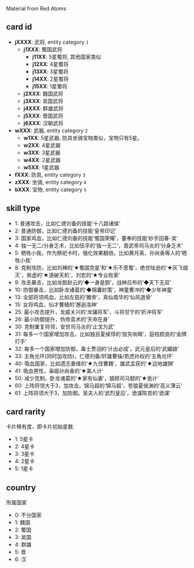 Material from Red Atoms

## card id
- **jXXXX**: 武将, entity category `1`
  - **j1XXX**: 蜀国武将
    - **j11XX**: 5星蜀将, 其他国家类似
    - **j12XX**: 4星蜀将
    - **j13XX**: 3星蜀将
    - **j14XX**: 2星蜀将
    - **j15XX**: 1星蜀将
  - **j2XXX**: 魏国武将
  - **j3XXX**: 吴国武将
  - **j4XXX**: 群雄武将
  - **j5XXX**: 晋国武将
  - **j6XXX**: 汉朝武将
- **wXXX**: 武器, entity category `2`
  - **w1XX**: 5星武器, 防具坐骑宝物类似，宝物只有5星。
  - **w2XX**: 4星武器
  - **w3XX**: 3星武器
  - **w4XX**: 2星武器
  - **w5XX**: 1星武器
- **fXXX**: 防具, entity category `3`
- **zXXX**: 坐骑, entity category `4`
- **bXXX**: 宝物, entity category `5`

## skill type
- 1: 普通攻击，比如仁德刘备的技能‘十八路诸侯’
- 2: 普通防御，比如仁德刘备的技能‘皇帝印记’
- 3: 国家鸡血，比如仁德刘备的技能‘蜀国荣耀’，董奉的技能‘妙手回春-吴’
- 4: 独一无二/分身乏术，比如伍孚的‘独一无二’，晋武帝司马炎的‘分身乏术’
- 5: 牺牲小我，作为祭祀卡时，强化效果翻倍。比如黄月英，孙尚香等人的‘牺牲小我’
- 8: 克制攻防，比如刘禅的‘★蜀国克星’和‘★乐不思蜀’，绝世陆逊的‘★灰飞烟灭’，紫虚的‘★道破天机’，刘宏的‘★专业败家’
- 9: 攻击暴击，比如龙胆赵云的‘◆一身是胆’，战神吕布的‘◆天下无双’
- 10: 防御暴击，比如卧龙诸葛的‘◆锦囊妙策’，神童曹冲的‘◆少年神童’
- 13: 全部将领鸡血，比如左慈的‘雅帝’，真仙南华的‘仙风道骨’
- 15: 女将鸡血，仙才曹植的‘邂逅洛神’
- 25: 最小攻击提升，龙威关兴的‘龙骧将军’，斗将甘宁的‘折冲将军’
- 26: 最小防御提升，伪帝袁术的‘天命在身’
- 30: 克制重复将领，安世司马炎的‘止戈为武’
- 31: 每多一个国家增加攻击，比如独目夏侯惇的‘拔矢啖睛’，庭柱颜良的‘金牌打手’
- 32: 每多一个国家增加防御，毒士贾诩的‘计出必成’，武元皇后的‘武媚娘’
- 33: 主角光环(同时加攻防)，仁德刘备/奸雄曹操/若虎孙权的‘主角光环’
- 40: 吸血国家，比如遗志姜维的‘★九伐曹魏’，雄武孟获的‘★边地雄狮’
- 41: 吸血男性，枭姬孙尚香的‘★美人计’
- 50: 减少克制，卧龙诸葛的‘★家有仙妻’，狼顾司马懿的‘★诡计’
- 60: 上阵将领大于3，加攻击。锦马超的‘锦马超’，苍狼夏侯渊的‘高义薄云’
- 61: 上阵将领大于3，加防御。吴夫人的‘武烈皇后’，诡谋陈宫的‘诡谋’


## card rarity
卡片稀有度，即卡片初始星数.
- 1: 5星卡
- 2: 4星卡
- 3: 3星卡
- 4: 2星卡
- 5: 1星卡

## country
所属国家
- 0: 不分国家
- 1: 魏国
- 2: 蜀国
- 3: 吴国
- 4: 群雄
- 5: 晋
- 6: 汉


